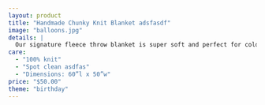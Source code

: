 ```yaml
---
layout: product
title: "Handmade Chunky Knit Blanket adsfasdf"
image: "balloons.jpg"
details: |
  Our signature fleece throw blanket is super soft and perfect for cold days. In lots of colors to suit any space, drape it on a chair, couch or at the foot of your bed. Great for travel, too!
care:
  - "100% knit"
  - "Spot clean asdfas"
  - "Dimensions: 60”l x 50”w"
price: "$50.00"
theme: "birthday"
---
```

